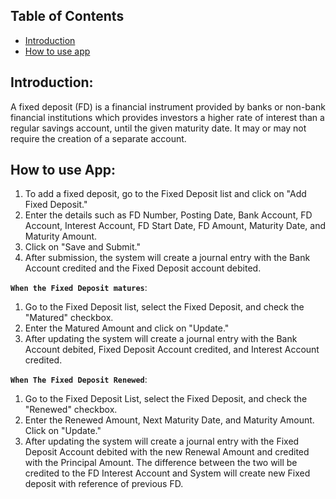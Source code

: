 ## Table of Contents
  - [Introduction](#introduction)
  - [How to use app](#how-to-use-app)

## Introduction:

A fixed deposit (FD) is a financial instrument provided by banks or non-bank financial institutions which provides investors a higher rate of interest than a regular savings account, until the given maturity date. It may or may not require the creation of a separate account.

## How to use App:

1.	To add a fixed deposit, go to the Fixed Deposit list and click on "Add Fixed Deposit."<br/>
2.	Enter the details such as FD Number, Posting Date, Bank Account, FD Account, Interest Account, FD Start Date, FD Amount, Maturity Date, and Maturity Amount.<br/>
3.	Click on "Save and Submit." <br/>
4.	After submission, the system will create a journal entry with the Bank Account credited and the Fixed Deposit account debited.<br/>

**`When the Fixed Deposit matures`**:
 
1.  Go to the Fixed Deposit list, select the Fixed Deposit, and check the "Matured" checkbox.<br/>
2.  Enter the Matured Amount and click on "Update."<br/>
3.  After updating the system will create a journal entry with the Bank Account debited, Fixed Deposit Account credited, and Interest Account credited.<br/>

**`When The Fixed Deposit Renewed`**:

1.  Go to the Fixed Deposit List, select the Fixed Deposit, and check the "Renewed" checkbox.<br/>
2.  Enter the Renewed Amount, Next Maturity Date, and Maturity Amount. Click on "Update."<br/>
3.  After updating the system will create a journal entry with the Fixed Deposit Account debited with the new Renewal Amount and credited with the Principal Amount. The difference between the two will be credited to the FD Interest Account and System will create new Fixed deposit with reference of previous FD.<br/>



 
 

